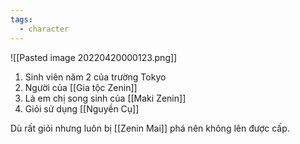 ```yaml
---
tags:
  - character
---
```


![[Pasted image 20220420000123.png]]

1. Sinh viên năm 2 của trường Tokyo
2. Người của [[Gia tộc Zenin]]
3. Là em chị song sinh của [[Maki Zenin]]
4. Giỏi sử dụng [[Nguyền Cụ]]

Dù rất giỏi nhưng luôn bị [[Zenin Mai]] phá nên không lên được cấp.
